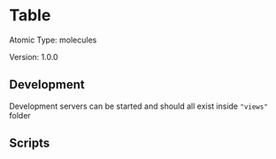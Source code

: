 # Table

Atomic Type: molecules

Version: 1.0.0

## Development

Development servers can be started and should all exist inside `"views"` folder

## Scripts
